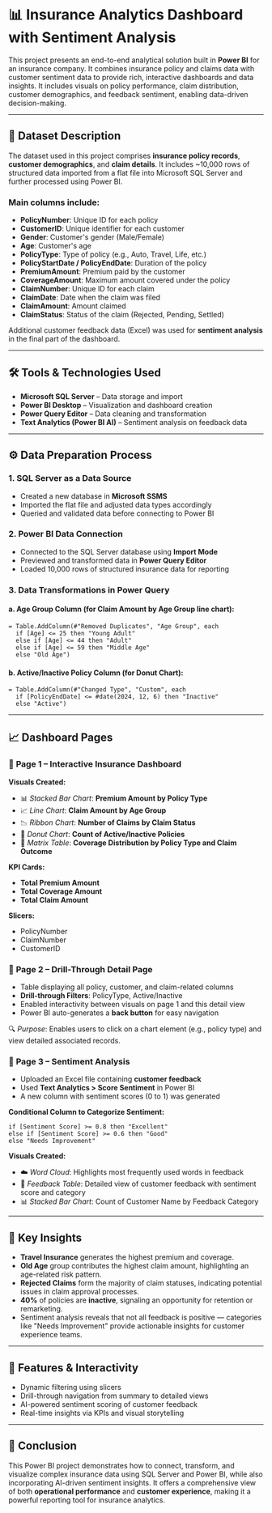 # 📊 Insurance Analytics Dashboard with Sentiment Analysis

This project presents an end-to-end analytical solution built in **Power BI** for an insurance company. It combines insurance policy and claims data with customer sentiment data to provide rich, interactive dashboards and data insights. It includes visuals on policy performance, claim distribution, customer demographics, and feedback sentiment, enabling data-driven decision-making.

---

## 📁 Dataset Description

The dataset used in this project comprises **insurance policy records**, **customer demographics**, and **claim details**. It includes \~10,000 rows of structured data imported from a flat file into Microsoft SQL Server and further processed using Power BI.

### Main columns include:

* **PolicyNumber**: Unique ID for each policy
* **CustomerID**: Unique identifier for each customer
* **Gender**: Customer's gender (Male/Female)
* **Age**: Customer's age
* **PolicyType**: Type of policy (e.g., Auto, Travel, Life, etc.)
* **PolicyStartDate / PolicyEndDate**: Duration of the policy
* **PremiumAmount**: Premium paid by the customer
* **CoverageAmount**: Maximum amount covered under the policy
* **ClaimNumber**: Unique ID for each claim
* **ClaimDate**: Date when the claim was filed
* **ClaimAmount**: Amount claimed
* **ClaimStatus**: Status of the claim (Rejected, Pending, Settled)

Additional customer feedback data (Excel) was used for **sentiment analysis** in the final part of the dashboard.

---

## 🛠️ Tools & Technologies Used

* **Microsoft SQL Server** – Data storage and import
* **Power BI Desktop** – Visualization and dashboard creation
* **Power Query Editor** – Data cleaning and transformation
* **Text Analytics (Power BI AI)** – Sentiment analysis on feedback data

---

## ⚙️ Data Preparation Process

### 1. **SQL Server as a Data Source**

* Created a new database in **Microsoft SSMS**
* Imported the flat file and adjusted data types accordingly
* Queried and validated data before connecting to Power BI

### 2. **Power BI Data Connection**

* Connected to the SQL Server database using **Import Mode**
* Previewed and transformed data in **Power Query Editor**
* Loaded 10,000 rows of structured insurance data for reporting

### 3. **Data Transformations in Power Query**

#### a. **Age Group Column** (for Claim Amount by Age Group line chart):

```powerquery
= Table.AddColumn(#"Removed Duplicates", "Age Group", each 
  if [Age] <= 25 then "Young Adult" 
  else if [Age] <= 44 then "Adult" 
  else if [Age] <= 59 then "Middle Age" 
  else "Old Age")
```

#### b. **Active/Inactive Policy Column** (for Donut Chart):

```powerquery
= Table.AddColumn(#"Changed Type", "Custom", each 
  if [PolicyEndDate] <= #date(2024, 12, 6) then "Inactive" 
  else "Active")
```

---

## 📈 Dashboard Pages

### 🔹 **Page 1 – Interactive Insurance Dashboard**

**Visuals Created:**

* 📊 *Stacked Bar Chart*: **Premium Amount by Policy Type**
* 📈 *Line Chart*: **Claim Amount by Age Group**
* 📉 *Ribbon Chart*: **Number of Claims by Claim Status**
* 🍩 *Donut Chart*: **Count of Active/Inactive Policies**
* 🧮 *Matrix Table*: **Coverage Distribution by Policy Type and Claim Outcome**

**KPI Cards:**

* **Total Premium Amount**
* **Total Coverage Amount**
* **Total Claim Amount**

**Slicers:**

* PolicyNumber
* ClaimNumber
* CustomerID

### 🔹 **Page 2 – Drill-Through Detail Page**

* Table displaying all policy, customer, and claim-related columns
* **Drill-through Filters**: PolicyType, Active/Inactive
* Enabled interactivity between visuals on page 1 and this detail view
* Power BI auto-generates a **back button** for easy navigation

🔍 *Purpose*: Enables users to click on a chart element (e.g., policy type) and view detailed associated records.

### 🔹 **Page 3 – Sentiment Analysis**

* Uploaded an Excel file containing **customer feedback**
* Used **Text Analytics > Score Sentiment** in Power BI
* A new column with sentiment scores (0 to 1) was generated

**Conditional Column to Categorize Sentiment:**

```powerquery
if [Sentiment Score] >= 0.8 then "Excellent"
else if [Sentiment Score] >= 0.6 then "Good"
else "Needs Improvement"
```

**Visuals Created:**

* ☁️ *Word Cloud*: Highlights most frequently used words in feedback
* 📝 *Feedback Table*: Detailed view of customer feedback with sentiment score and category
* 📊 *Stacked Bar Chart*: Count of Customer Name by Feedback Category

---

## 🎯 Key Insights

* **Travel Insurance** generates the highest premium and coverage.
* **Old Age** group contributes the highest claim amount, highlighting an age-related risk pattern.
* **Rejected Claims** form the majority of claim statuses, indicating potential issues in claim approval processes.
* **40%** of policies are **inactive**, signaling an opportunity for retention or remarketing.
* Sentiment analysis reveals that not all feedback is positive — categories like "Needs Improvement" provide actionable insights for customer experience teams.

---

## 🚀 Features & Interactivity

* Dynamic filtering using slicers
* Drill-through navigation from summary to detailed views
* AI-powered sentiment scoring of customer feedback
* Real-time insights via KPIs and visual storytelling

---

## 📌 Conclusion

This Power BI project demonstrates how to connect, transform, and visualize complex insurance data using SQL Server and Power BI, while also incorporating AI-driven sentiment insights. It offers a comprehensive view of both **operational performance** and **customer experience**, making it a powerful reporting tool for insurance analytics.

